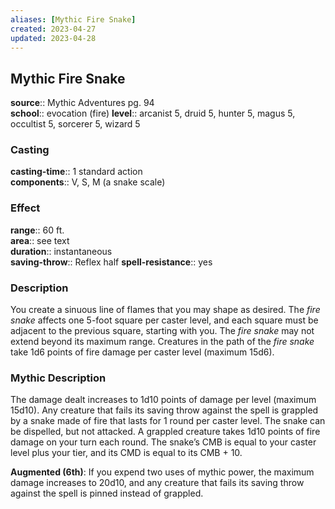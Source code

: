 ```yaml
---
aliases: [Mythic Fire Snake]
created: 2023-04-27
updated: 2023-04-28
---
```


## Mythic Fire Snake

**source**:: Mythic Adventures pg. 94  
**school**:: evocation (fire)
**level**:: arcanist 5, druid 5, hunter 5, magus 5, occultist 5, sorcerer 5, wizard 5

### Casting

**casting-time**:: 1 standard action  
**components**:: V, S, M (a snake scale)

### Effect

**range**:: 60 ft.  
**area**:: see text  
**duration**:: instantaneous  
**saving-throw**:: Reflex half
**spell-resistance**:: yes

### Description

You create a sinuous line of flames that you may shape as desired. The *fire snake* affects one 5-foot square per caster level, and each square must be adjacent to the previous square, starting with you. The *fire snake* may not extend beyond its maximum range. Creatures in the path of the *fire snake* take 1d6 points of fire damage per caster level (maximum 15d6).

### Mythic Description

The damage dealt increases to 1d10 points of damage per level (maximum 15d10). Any creature that fails its saving throw against the spell is grappled by a snake made of fire that lasts for 1 round per caster level. The snake can be dispelled, but not attacked. A grappled creature takes 1d10 points of fire damage on your turn each round. The snake’s CMB is equal to your caster level plus your tier, and its CMD is equal to its CMB + 10.  
  
**Augmented (6th)**: If you expend two uses of mythic power, the maximum damage increases to 20d10, and any creature that fails its saving throw against the spell is pinned instead of grappled.
